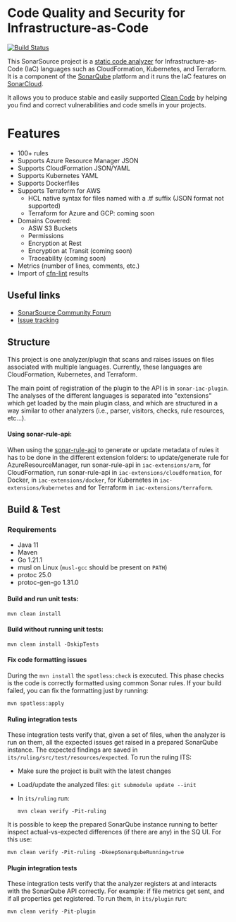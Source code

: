 Code Quality and Security for Infrastructure-as-Code
==========
[![Build Status](https://api.cirrus-ci.com/github/SonarSource/sonar-iac.svg?branch=master)](https://cirrus-ci.com/github/SonarSource/sonar-iac)

This SonarSource project is a [static code analyzer](https://en.wikipedia.org/wiki/Static_program_analysis) for Infrastructure-as-Code (IaC) languages such as CloudFormation, Kubernetes, and Terraform.
It is a component of the [SonarQube](https://www.sonarqube.org/) platform and it runs the IaC features on [SonarCloud](https://sonarcloud.io/).

It allows you to produce stable and easily supported [Clean Code](https://www.sonarsource.com/solutions/clean-code/?utm_medium=referral&utm_source=github&utm_campaign=clean-code&utm_content=sonar-iac) by helping you find and correct vulnerabilities and code smells in your projects.

# Features
* 100+ rules
* Supports Azure Resource Manager JSON
* Supports CloudFormation JSON/YAML
* Supports Kubernetes YAML
* Supports Dockerfiles
* Supports Terraform for AWS
  * HCL native syntax for files named with a .tf suffix (JSON format not supported)
  * Terraform for Azure and GCP: coming soon
* Domains Covered: 
  * ASW S3 Buckets
  * Permissions
  * Encryption at Rest
  * Encryption at Transit (coming soon)
  * Traceability (coming soon)
* Metrics (number of lines, comments, etc.)
* Import of [cfn-lint](https://community.sonarsource.com/t/sonarcloud-can-scan-terraform-and-cloudformation-files-cfn-lint-support/48550) results

## Useful links

* [SonarSource Community Forum](https://community.sonarsource.com/)
* [Issue tracking](https://jira.sonarsource.com/projects/SONARIAC)

## Structure
This project is one analyzer/plugin that scans and raises issues on files associated with multiple languages. Currently, these languages are CloudFormation, Kubernetes, and Terraform.

The main point of registration of the plugin to the API is in `sonar-iac-plugin`. The analyses of the different languages is separated into "extensions" which get loaded by the
main plugin class, and which are structured in a way similar to other analyzers (i.e., parser, visitors, checks, rule resources, etc...).

#### Using sonar-rule-api:

When using the [sonar-rule-api](https://github.com/SonarSource/sonar-rule-api) to generate or update metadata of rules it has to be done in the different extension folders: to update/generate rule 
for AzureResourceManager, run sonar-rule-api in `iac-extensions/arm`, 
for CloudFormation, run sonar-rule-api in `iac-extensions/cloudformation`, 
for Docker, in `iac-extensions/docker`,
for Kubernetes in `iac-extensions/kubernetes` and 
for Terraform in `iac-extensions/terraform`.

## Build & Test

### Requirements
* Java 11
* Maven
* Go 1.21.1
* musl on Linux (`musl-gcc` should be present on `PATH`)
* protoc 25.0
* protoc-gen-go 1.31.0

#### Build and run unit tests:
```shell
mvn clean install
```

#### Build without running unit tests:

```shell
mvn clean install -DskipTests
```

#### Fix code formatting issues
During the `mvn install` the `spotless:check` is executed. 
This phase checks is the code is correctly formatted using common Sonar rules.
If your build failed, you can fix the formatting just by running:

```shell
mvn spotless:apply
```

#### Ruling integration tests
These integration tests verify that, given a set of files, when the analyzer is run on them, all the expected issues get raised in a prepared SonarQube instance. 
The expected findings are saved in `its/ruling/src/test/resources/expected`. To run the ruling ITS:
- Make sure the project is built with the latest changes
- Load/update the analyzed files: `git submodule update --init`
- In `its/ruling` run:
  
  ```shell
  mvn clean verify -Pit-ruling
  ``` 

It is possible to keep the prepared SonarQube instance running to better inspect actual-vs-expected differences (if there are any) in the SQ UI. For this use:
  
  ```shell
  mvn clean verify -Pit-ruling -DkeepSonarqubeRunning=true
  ```
#### Plugin integration tests
These integration tests verify that the analyzer registers at and interacts with the SonarQube API correctly. For example: if file metrics get sent, and if all properties get registered.
To run them, in `ìts/plugin` run:

  ```shell
  mvn clean verify -Pit-plugin
  ```

